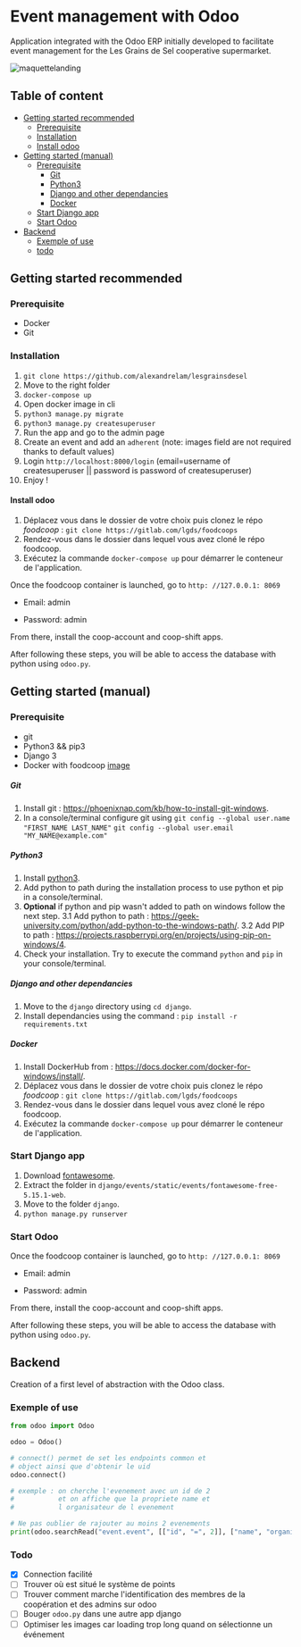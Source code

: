 # Event management with Odoo

Application integrated with the Odoo ERP initially developed to facilitate event management for the Les Grains de Sel cooperative supermarket.

![maquettelanding](https://user-images.githubusercontent.com/25727549/101214918-1e2cda80-367d-11eb-9a03-bcd34327ea61.PNG)

## Table of content

- [Getting started recommended](#getting-started-recommended)
  - [Prerequisite](#prerequisite)
  - [Installation](#installation)
  - [Install odoo](#install-odoo)
- [Getting started (manual)](#getting-started-manual)
  - [Prerequisite](#prerequisite)
    - [Git](#git)
    - [Python3](#python3)
    - [Django and other dependancies](#django-and-other-dependancies)
    - [Docker](#docker)
  - [Start Django app](#start-django-app)
  - [Start Odoo](#start-odoo)
- [Backend](#backend)
  - [Exemple of use](#exemple-of-use)
  - [todo](#todo)

## Getting started recommended

### Prerequisite

- Docker
- Git

### Installation

1. `git clone https://github.com/alexandrelam/lesgrainsdesel `
2. Move to the right folder
3. `docker-compose up`
4. Open docker image in cli
5. `python3 manage.py migrate`
6. `python3 manage.py createsuperuser`
7. Run the app and go to the admin page
8. Create an event and add an `adherent` (note: images field are not required thanks to default values)
9. Login `http://localhost:8000/login` (email=username of createsuperuser || password is password of createsuperuser)
10. Enjoy !

#### Install odoo

1. Déplacez vous dans le dossier de votre choix puis clonez le répo _foodcoop_ : `git clone https://gitlab.com/lgds/foodcoops`
2. Rendez-vous dans le dossier dans lequel vous avez cloné le répo foodcoop.
3. Exécutez la commande `docker-compose up` pour démarrer le conteneur de l'application.

Once the foodcoop container is launched, go to `http: //127.0.0.1: 8069`

- Email: admin

- Password: admin

From there, install the coop-account and coop-shift apps.

After following these steps, you will be able to access the database with python using `odoo.py`.

## Getting started (manual)

### Prerequisite

- git
- Python3 && pip3
- Django 3
- Docker with foodcoop [image](https://gitlab.com/lgds/foodcoops)

##### Git

1. Install git : https://phoenixnap.com/kb/how-to-install-git-windows.
2. In a console/terminal configure git using
   `git config --global user.name "FIRST_NAME LAST_NAME"`
   `git config --global user.email "MY_NAME@example.com"`

##### Python3

1. Install [python3](https://www.python.org/downloads/).
2. Add python to path during the installation process to use python et pip in a console/terminal.
3. **Optional** if python and pip wasn't added to path on windows follow the next step.
   3.1 Add python to path : https://geek-university.com/python/add-python-to-the-windows-path/.
   3.2 Add PIP to path : https://projects.raspberrypi.org/en/projects/using-pip-on-windows/4.
4. Check your installation. Try to execute the command `python` and `pip` in your console/terminal.

##### Django and other dependancies

1. Move to the `django` directory using `cd django`.
2. Install dependancies using the command : `pip install -r requirements.txt`

##### Docker

1. Install DockerHub from : https://docs.docker.com/docker-for-windows/install/.
2. Déplacez vous dans le dossier de votre choix puis clonez le répo _foodcoop_ : `git clone https://gitlab.com/lgds/foodcoops`
3. Rendez-vous dans le dossier dans lequel vous avez cloné le répo foodcoop.
4. Exécutez la commande `docker-compose up` pour démarrer le conteneur de l'application.

### Start Django app

1. Download [fontawesome](https://fontawesome.com/how-to-use/on-the-web/setup/hosting-font-awesome-yourself).
2. Extract the folder in `django/events/static/events/fontawesome-free-5.15.1-web`.
3. Move to the folder `django`.
4. `python manage.py runserver`

### Start Odoo

Once the foodcoop container is launched, go to `http: //127.0.0.1: 8069`

- Email: admin

- Password: admin

From there, install the coop-account and coop-shift apps.

After following these steps, you will be able to access the database with python using `odoo.py`.

## Backend

Creation of a first level of abstraction with the Odoo class.

### Exemple of use

```python
from odoo import Odoo

odoo = Odoo()

# connect() permet de set les endpoints common et
# object ainsi que d'obtenir le uid
odoo.connect()

# exemple : on cherche l'evenement avec un id de 2
#           et on affiche que la propriete name et
#           l organisateur de l evenement

# Ne pas oublier de rajouter au moins 2 evenements
print(odoo.searchRead("event.event", [["id", "=", 2]], ["name", "organizer_id"]))
```

### Todo

- [x] Connection facilité
- [ ] Trouver où est situé le système de points
- [ ] Trouver comment marche l'identification des membres de la coopération et des admins sur odoo
- [ ] Bouger `odoo.py` dans une autre app django
- [ ] Optimiser les images car loading trop long quand on sélectionne un événement
